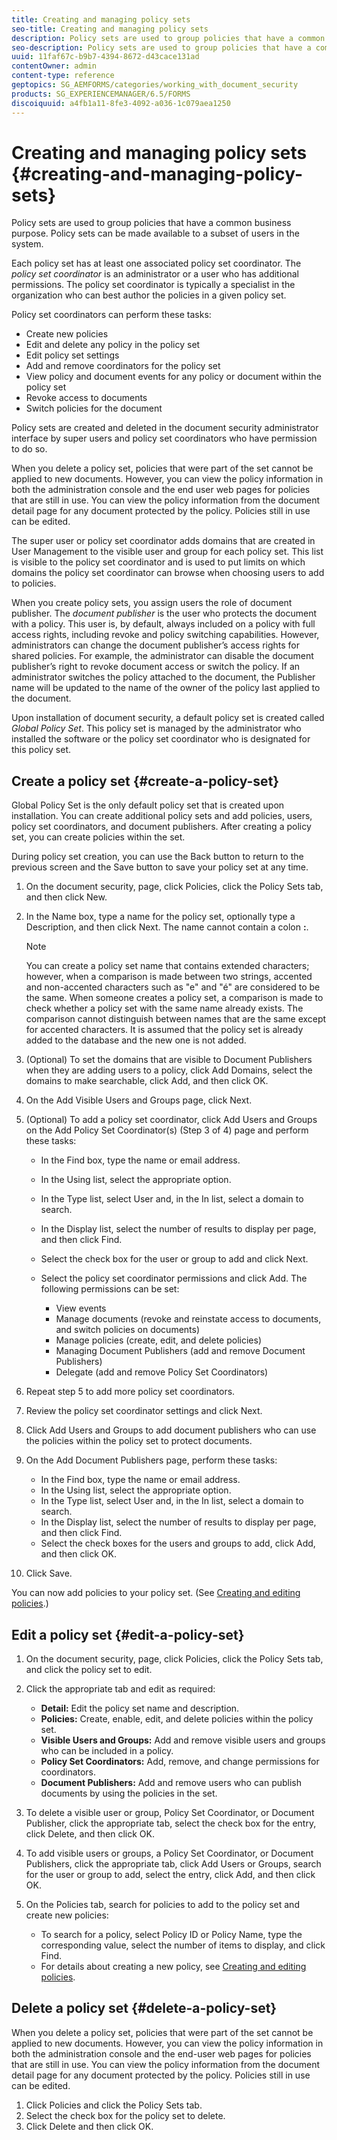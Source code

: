 ```yaml
---
title: Creating and managing policy sets
seo-title: Creating and managing policy sets
description: Policy sets are used to group policies that have a common business purpose. You can create, edit and delete policies in a policy set.
seo-description: Policy sets are used to group policies that have a common business purpose. You can create, edit and delete policies in a policy set.
uuid: 11faf67c-b9b7-4394-8672-d43cace131ad
contentOwner: admin
content-type: reference
geptopics: SG_AEMFORMS/categories/working_with_document_security
products: SG_EXPERIENCEMANAGER/6.5/FORMS
discoiquuid: a4fb1a11-8fe3-4092-a036-1c079aea1250
---
```


# Creating and managing policy sets {#creating-and-managing-policy-sets}

Policy sets are used to group policies that have a common business purpose. Policy sets can be made available to a subset of users in the system.

Each policy set has at least one associated policy set coordinator. The *policy set coordinator* is an administrator or a user who has additional permissions. The policy set coordinator is typically a specialist in the organization who can best author the policies in a given policy set.

Policy set coordinators can perform these tasks:

* Create new policies
* Edit and delete any policy in the policy set
* Edit policy set settings
* Add and remove coordinators for the policy set
* View policy and document events for any policy or document within the policy set
* Revoke access to documents
* Switch policies for the document

Policy sets are created and deleted in the document security administrator interface by super users and policy set coordinators who have permission to do so.

When you delete a policy set, policies that were part of the set cannot be applied to new documents. However, you can view the policy information in both the administration console and the end user web pages for policies that are still in use. You can view the policy information from the document detail page for any document protected by the policy. Policies still in use can be edited.

The super user or policy set coordinator adds domains that are created in User Management to the visible user and group for each policy set. This list is visible to the policy set coordinator and is used to put limits on which domains the policy set coordinator can browse when choosing users to add to policies.

When you create policy sets, you assign users the role of document publisher. The *document publisher* is the user who protects the document with a policy. This user is, by default, always included on a policy with full access rights, including revoke and policy switching capabilities. However, administrators can change the document publisher’s access rights for shared policies. For example, the administrator can disable the document publisher’s right to revoke document access or switch the policy. If an administrator switches the policy attached to the document, the Publisher name will be updated to the name of the owner of the policy last applied to the document.

Upon installation of document security, a default policy set is created called *Global Policy Set*. This policy set is managed by the administrator who installed the software or the policy set coordinator who is designated for this policy set.

## Create a policy set {#create-a-policy-set}

Global Policy Set is the only default policy set that is created upon installation. You can create additional policy sets and add policies, users, policy set coordinators, and document publishers. After creating a policy set, you can create policies within the set.

During policy set creation, you can use the Back button to return to the previous screen and the Save button to save your policy set at any time.

1. On the document security, page, click Policies, click the Policy Sets tab, and then click New.
1. In the Name box, type a name for the policy set, optionally type a Description, and then click Next. The name cannot contain a colon **:**.

   >[!NOTE]
   >
   >You can create a policy set name that contains extended characters; however, when a comparison is made between two strings, accented and non-accented characters such as "e" and "é" are considered to be the same. When someone creates a policy set, a comparison is made to check whether a policy set with the same name already exists. The comparison cannot distinguish between names that are the same except for accented characters. It is assumed that the policy set is already added to the database and the new one is not added.

1. (Optional) To set the domains that are visible to Document Publishers when they are adding users to a policy, click Add Domains, select the domains to make searchable, click Add, and then click OK.
1. On the Add Visible Users and Groups page, click Next.
1. (Optional) To add a policy set coordinator, click Add Users and Groups on the Add Policy Set Coordinator(s) (Step 3 of 4) page and perform these tasks:

    * In the Find box, type the name or email address.
    * In the Using list, select the appropriate option.
    * In the Type list, select User and, in the In list, select a domain to search.
    * In the Display list, select the number of results to display per page, and then click Find.
    * Select the check box for the user or group to add and click Next.
    * Select the policy set coordinator permissions and click Add. The following permissions can be set:

        * View events
        * Manage documents (revoke and reinstate access to documents, and switch policies on documents)
        * Manage policies (create, edit, and delete policies)
        * Managing Document Publishers (add and remove Document Publishers)
        * Delegate (add and remove Policy Set Coordinators)

1. Repeat step 5 to add more policy set coordinators.
1. Review the policy set coordinator settings and click Next.
1. Click Add Users and Groups to add document publishers who can use the policies within the policy set to protect documents.
1. On the Add Document Publishers page, perform these tasks:

    * In the Find box, type the name or email address.
    * In the Using list, select the appropriate option.
    * In the Type list, select User and, in the In list, select a domain to search.
    * In the Display list, select the number of results to display per page, and then click Find.
    * Select the check boxes for the users and groups to add, click Add, and then click OK.

1. Click Save.

You can now add policies to your policy set. (See [Creating and editing policies](/help/forms/using/admin-help/creating-policies.md#creating-and-editing-policies).)

## Edit a policy set {#edit-a-policy-set}

1. On the document security, page, click Policies, click the Policy Sets tab, and click the policy set to edit.
1. Click the appropriate tab and edit as required:

    * **Detail:** Edit the policy set name and description.
    * **Policies:** Create, enable, edit, and delete policies within the policy set.
    * **Visible Users and Groups:** Add and remove visible users and groups who can be included in a policy.
    * **Policy Set Coordinators:** Add, remove, and change permissions for coordinators.
    * **Document Publishers:** Add and remove users who can publish documents by using the policies in the set.

1. To delete a visible user or group, Policy Set Coordinator, or Document Publisher, click the appropriate tab, select the check box for the entry, click Delete, and then click OK.
1. To add visible users or groups, a Policy Set Coordinator, or Document Publishers, click the appropriate tab, click Add Users or Groups, search for the user or group to add, select the entry, click Add, and then click OK.
1. On the Policies tab, search for policies to add to the policy set and create new policies:

    * To search for a policy, select Policy ID or Policy Name, type the corresponding value, select the number of items to display, and click Find.
    * For details about creating a new policy, see [Creating and editing policies](/help/forms/using/admin-help/creating-policies.md#creating-and-editing-policies).

## Delete a policy set {#delete-a-policy-set}

When you delete a policy set, policies that were part of the set cannot be applied to new documents. However, you can view the policy information in both the administration console and the end-user web pages for policies that are still in use. You can view the policy information from the document detail page for any document protected by the policy. Policies still in use can be edited.

1. Click Policies and click the Policy Sets tab.
1. Select the check box for the policy set to delete.
1. Click Delete and then click OK.

